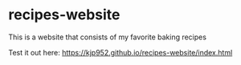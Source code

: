 # recipes-website
This is a website that consists of my favorite baking recipes

Test it out here: https://kjp952.github.io/recipes-website/index.html
